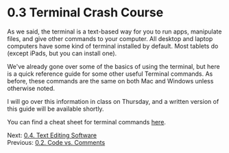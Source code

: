 # 0.3 Terminal Crash Course

As we said, the terminal is a text-based way for you to run apps, manipulate files, and give other commands to your
computer. All desktop and laptop computers have some kind of terminal installed by default. Most tablets do (except
iPads, but you can install one).

We've already gone over some of the basics of using the terminal, but here is a quick reference guide for some other
useful Terminal commands. As before, these commands are the same on both Mac and Windows unless otherwise noted.

I will go over this information in class on Thursday, and a written version of this guide will be available shortly.

You can find a cheat sheet for terminal commands [here](https://www.codecademy.com/article/command-line-commands).

Next: [0.4. Text Editing Software](0.4.%20Text%20Editing%20Software.md)<br>
Previous: [0.2. Code vs. Comments](0.2.%20Code%20vs.%20Comments.md)
